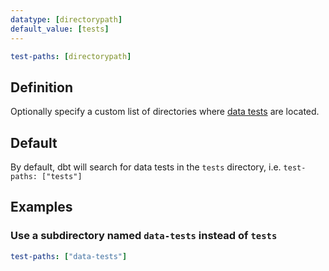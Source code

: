 ```yaml
---
datatype: [directorypath]
default_value: [tests]
---
```

<File name='dbt_project.yml'>

```yml
test-paths: [directorypath]
```

</File>

## Definition
Optionally specify a custom list of directories where [data tests](testing#custom-data-tests) are located.

## Default
By default, dbt will search for data tests in the `tests` directory, i.e. `test-paths: ["tests"]`

## Examples
### Use a subdirectory named `data-tests` instead of `tests`

<File name='dbt_project.yml'>

```yml
test-paths: ["data-tests"]
```

</File>

